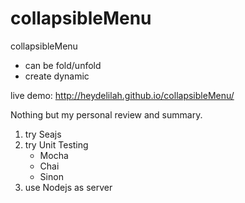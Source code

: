 collapsibleMenu
===============

collapsibleMenu

- can be fold/unfold
- create dynamic

live demo: http://heydelilah.github.io/collapsibleMenu/


Nothing but my personal review and summary.

1. try Seajs
2. try Unit Testing
	- Mocha
	- Chai
	- Sinon
3. use Nodejs as server
